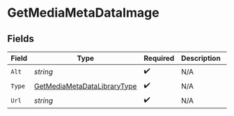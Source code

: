 # GetMediaMetaDataImage


## Fields

| Field                                                                               | Type                                                                                | Required                                                                            | Description                                                                         | Example                                                                             |
| ----------------------------------------------------------------------------------- | ----------------------------------------------------------------------------------- | ----------------------------------------------------------------------------------- | ----------------------------------------------------------------------------------- | ----------------------------------------------------------------------------------- |
| `Alt`                                                                               | *string*                                                                            | :heavy_check_mark:                                                                  | N/A                                                                                 | Episode 1                                                                           |
| `Type`                                                                              | [GetMediaMetaDataLibraryType](../../Models/Requests/GetMediaMetaDataLibraryType.md) | :heavy_check_mark:                                                                  | N/A                                                                                 | background                                                                          |
| `Url`                                                                               | *string*                                                                            | :heavy_check_mark:                                                                  | N/A                                                                                 | /library/metadata/45521/thumb/1644710589                                            |